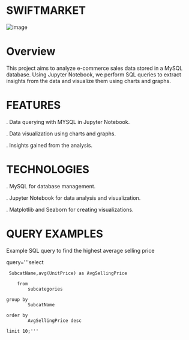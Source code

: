 # SWIFTMARKET <center>
![image](https://github.com/Manisha0125/Ecommerce_Analysis/assets/168274273/7838200f-a9c8-45ae-babd-c23971331475)

# Overview
This project aims to analyze e-commerce sales data stored in a MySQL database. Using Jupyter Notebook, we perform SQL queries to extract insights from the data and visualize them using charts and graphs.

# FEATURES 
. Data querying with MYSQL in Jupyter Notebook.

. Data visualization using charts and graphs.

. Insights gained from the analysis.

# TECHNOLOGIES
. MySQL for database management.

. Jupyter Notebook for data analysis and visualization.

. Matplotlib and Seaborn for creating visualizations.

# QUERY EXAMPLES
Example SQL query to find the highest average selling price


query='''select 
	       
	 SubcatName,avg(UnitPrice) as AvgSellingPrice
	 
        from 
	        subcategories
        
	group by 
	        SubcatName
        
	order by
	        AvgSellingPrice desc
        
	limit 10;'''

       

